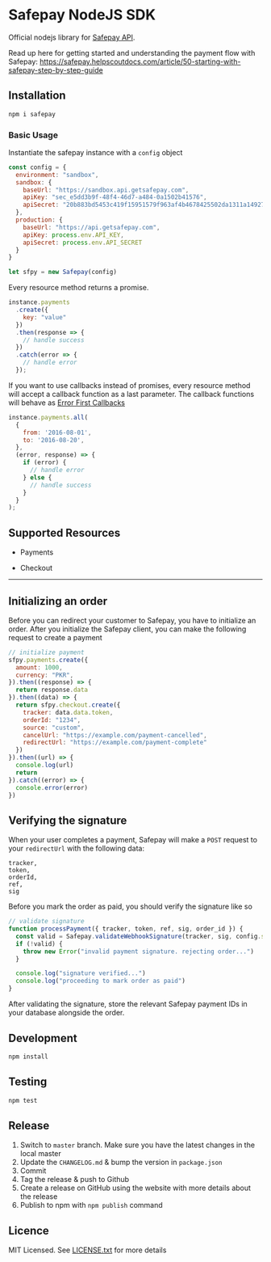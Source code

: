 # Safepay NodeJS SDK

Official nodejs library for [Safepay API](https://getsafepay.com).

Read up here for getting started and understanding the payment flow with Safepay: <https://safepay.helpscoutdocs.com/article/50-starting-with-safepay-step-by-step-guide>

## Installation

```bash
npm i safepay
```

### Basic Usage

Instantiate the safepay instance with a `config` object

```js
const config = {
  environment: "sandbox",
  sandbox: {
    baseUrl: "https://sandbox.api.getsafepay.com",
    apiKey: "sec_e5dd3b9f-48f4-46d7-a484-0a1502b41576",
    apiSecret: "20b883bd5453c419f15951579f963af4b4678425502da1311a14927018487bec"
  },
  production: {
    baseUrl: "https://api.getsafepay.com",
    apiKey: process.env.API_KEY,
    apiSecret: process.env.API_SECRET
  }
}

let sfpy = new Safepay(config)
```

Every resource method returns a promise.

```js
instance.payments
  .create({
    key: "value"
  })
  .then(response => {
    // handle success
  })
  .catch(error => {
    // handle error
  });
```

If you want to use callbacks instead of promises, every resource method will accept a callback function as a last parameter. The callback functions will behave as [Error First Callbacks ](http://fredkschott.com/post/2014/03/understanding-error-first-callbacks-in-node-js/)

```js
instance.payments.all(
  {
    from: '2016-08-01',
    to: '2016-08-20',
  },
  (error, response) => {
    if (error) {
      // handle error
    } else {
      // handle success
    }
  }
);
```

## Supported Resources

- Payments

- Checkout

---

## Initializing an order

Before you can redirect your customer to Safepay, you have to initialize an order. After you initialize the Safepay client, you can make the following request to create a payment

```js
// initialize payment
sfpy.payments.create({
  amount: 1000,
  currency: "PKR",
}).then((response) => {
  return response.data
}).then((data) => {
  return sfpy.checkout.create({
    tracker: data.data.token,
    orderId: "1234",
    source: "custom",
    cancelUrl: "https://example.com/payment-cancelled",
    redirectUrl: "https://example.com/payment-complete"
  })
}).then((url) => {
  console.log(url)
  return 
}).catch((error) => {
  console.error(error)
})
```

## Verifying the signature

When your user completes a payment, Safepay will make a `POST` request to your `redirectUrl` with the following data:
```
tracker,
token,
orderId,
ref,
sig
```

Before you mark the order as paid, you should verify the signature like so
```js
// validate signature
function processPayment({ tracker, token, ref, sig, order_id }) {
  const valid = Safepay.validateWebhookSignature(tracker, sig, config.sandbox.apiSecret)
  if (!valid) {
    throw new Error("invalid payment signature. rejecting order...")
  }

  console.log("signature verified...")
  console.log("proceeding to mark order as paid")
}
```

After validating the signature, store the relevant Safepay payment IDs in your database alongside the order.

## Development

```bash
npm install
```

## Testing

```bash
npm test
```

## Release

1.  Switch to `master` branch. Make sure you have the latest changes in the local master
2.  Update the `CHANGELOG.md` & bump the version in `package.json`
3.  Commit
4.  Tag the release & push to Github
5.  Create a release on GitHub using the website with more details about the release
6.  Publish to npm with `npm publish` command

## Licence

MIT Licensed. See [LICENSE.txt](LICENSE.txt) for more details